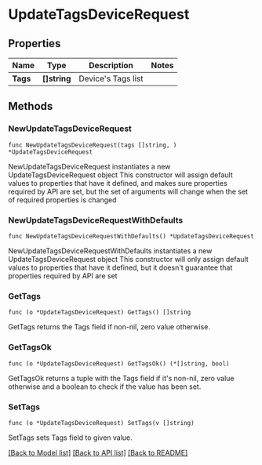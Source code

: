 # UpdateTagsDeviceRequest

## Properties

Name | Type | Description | Notes
------------ | ------------- | ------------- | -------------
**Tags** | **[]string** | Device&#39;s Tags list | 

## Methods

### NewUpdateTagsDeviceRequest

`func NewUpdateTagsDeviceRequest(tags []string, ) *UpdateTagsDeviceRequest`

NewUpdateTagsDeviceRequest instantiates a new UpdateTagsDeviceRequest object
This constructor will assign default values to properties that have it defined,
and makes sure properties required by API are set, but the set of arguments
will change when the set of required properties is changed

### NewUpdateTagsDeviceRequestWithDefaults

`func NewUpdateTagsDeviceRequestWithDefaults() *UpdateTagsDeviceRequest`

NewUpdateTagsDeviceRequestWithDefaults instantiates a new UpdateTagsDeviceRequest object
This constructor will only assign default values to properties that have it defined,
but it doesn't guarantee that properties required by API are set

### GetTags

`func (o *UpdateTagsDeviceRequest) GetTags() []string`

GetTags returns the Tags field if non-nil, zero value otherwise.

### GetTagsOk

`func (o *UpdateTagsDeviceRequest) GetTagsOk() (*[]string, bool)`

GetTagsOk returns a tuple with the Tags field if it's non-nil, zero value otherwise
and a boolean to check if the value has been set.

### SetTags

`func (o *UpdateTagsDeviceRequest) SetTags(v []string)`

SetTags sets Tags field to given value.



[[Back to Model list]](../README.md#documentation-for-models) [[Back to API list]](../README.md#documentation-for-api-endpoints) [[Back to README]](../README.md)


